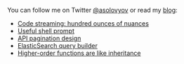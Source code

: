 You can follow me on
Twitter [@asolovyov](https://twitter.com/asolovyov)
or read my [blog](https://solovyov.net/):
- [Code streaming: hundred ounces of nuances](https://solovyov.net/blog/2021/streaming/)
- [Useful shell prompt](https://solovyov.net/blog/2020/useful-shell-prompt/)
- [API pagination design](https://solovyov.net/blog/2020/api-pagination-design/)
- [ElasticSearch query builder](https://solovyov.net/blog/2020/elasticsearch-query-builder/)
- [Higher-order functions are like inheritance](https://solovyov.net/blog/2020/higher-order-functions/)
